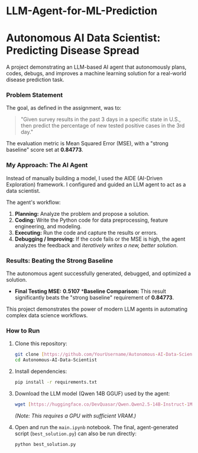 # LLM-Agent-for-ML-Prediction
# Autonomous AI Data Scientist: Predicting Disease Spread

A project demonstrating an LLM-based AI agent that autonomously plans, codes, debugs, and improves a machine learning solution for a real-world disease prediction task.

### Problem Statement

The goal, as defined in the assignment,  was to:
>"Given survey results in the past 3 days in a specific state in U.S., then predict the percentage of new tested positive cases in the 3rd day."

The evaluation metric is Mean Squared Error (MSE), with a "strong baseline" score set at **0.84773**.

### My Approach: The AI Agent

Instead of manually building a model, I used the AIDE (AI-Driven Exploration) framework. I configured and guided an LLM agent to act as a data scientist.

The agent's workflow:
1.  **Planning:** Analyze the problem and propose a solution.
2.  **Coding:** Write the Python code for data preprocessing, feature engineering, and modeling.
3.  **Executing:** Run the code and capture the results or errors.
4. **Debugging / Improving:** If the code fails or the MSE is high, the agent analyzes the feedback and *iteratively writes a new, better solution*.


### Results: Beating the Strong Baseline

The autonomous agent successfully generated, debugged, and optimized a solution.

* **Final Testing MSE:** **0.5107**
***Baseline Comparison:** This result significantly beats the "strong baseline" requirement of **0.84773**.

This project demonstrates the power of modern LLM agents in automating complex data science workflows.

### How to Run

1.  Clone this repository:
    ```bash
    git clone [https://github.com/YourUsername/Autonomous-AI-Data-Scientist.git](https://github.com/YourUsername/Autonomous-AI-Data-Scientist.git)
    cd Autonomous-AI-Data-Scientist
    ```
2.  Install dependencies:
    ```bash
    pip install -r requirements.txt
    ```
3.  Download the LLM model (Qwen 14B GGUF) used by the agent:
    ```bash
    wget [https://huggingface.co/DevQuasar/Qwen.Qwen2.5-14B-Instruct-1M-GGUF/resolve/main/Qwen.Qwen2.5-14B-Instruct-1M.Q2_K.gguf](https://huggingface.co/DevQuasar/Qwen.Qwen2.5-14B-Instruct-1M-GGUF/resolve/main/Qwen.Qwen2.5-14B-Instruct-1M.Q2_K.gguf)
    ```
    *(Note: This requires a GPU with sufficient VRAM.)*

4.  Open and run the `main.ipynb` notebook. The final, agent-generated script (`best_solution.py`) can also be run directly:
    ```bash
    python best_solution.py
    ```
